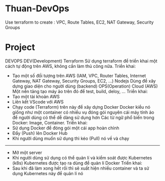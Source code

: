 # Thuan-DevOps
Use terraform to create : VPC, Route Tables, EC2, NAT Gateway, Security Groups

# Project
DEVOPS
DEV(Development)
Terraform
Sử dụng terraform để triển khai một cách tự động trên AWS, không cần làm thủ công nữa.
Triển khai:
+ Tạo một số đối tượng trên AWS (IAM, VPC, Router Tables, Internet Gateway, NAT Gateway, Security Groups, EC2, …)
Nodejs
Dùng để xây dựng giao diện cho người dùng (backend)
OPS(Operation)
Cloud (AWS)
Một nền tảng tạo máy ảo trên đó để test, build, deloy, …
Triển khai:
+ Tạo một tài khoản AWS
+ Liên kết VScode với AWS
+ Chạy code (Terraform) trên này để xây dựng
Docker
Docker kiểu nó giống như một container có nhiều vụ đóng gói nguyên cái máy tính ảo để người dùng có thể dễ dàng sử dụng hơn
Các từ ngữ phổ biến trong Docker: Image, Container.
Triển khai:
+ Sử dụng Docker để đóng gói một cái app hoàn chỉnh 
+ Đẩy (Push) lên Docker Hub 
+ Khi người dùng muốn sử dụng thì kéo (Pull) nó về và chạy
--------------------------------------------------------------------------------------------
+ Mở một server
+ Khi người dùng sử dụng có thể quản lí và kiểm soát được
Kubernetes (k8s)
Kubernetes được tạo ra dùng để quản lí Docker
Triển khai:
+ Sau khi đã làm xong hết rồi thì sẽ xuất hiện nhiều container và ta sử dụng Kubernetes này để quản lí nó
